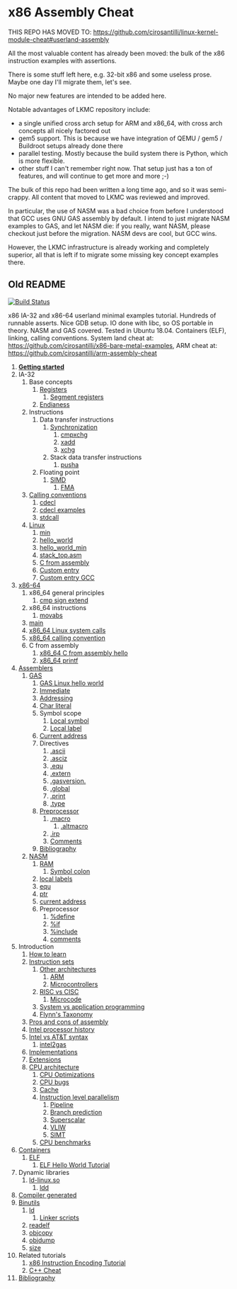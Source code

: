 # x86 Assembly Cheat

THIS REPO HAS MOVED TO: https://github.com/cirosantilli/linux-kernel-module-cheat#userland-assembly

All the most valuable content has already been moved: the bulk of the x86 instruction examples with assertions.

There is some stuff left here, e.g. 32-bit x86 and some useless prose. Maybe one day I'll migrate them, let's see.

No major new features are intended to be added here.

Notable advantages of LKMC repository include:

- a single unified cross arch setup for ARM and x86_64, with cross arch concepts all nicely factored out
- gem5 support. This is because we have integration of QEMU / gem5 / Buildroot setups already done there
- parallel testing. Mostly because the build system there is Python, which is more flexible.
- other stuff I can't remember right now. That setup just has a ton of features, and will continue to get more and more ;-)

The bulk of this repo had been written a long time ago, and so it was semi-crappy. All content that moved to LKMC was reviewed and improved.

In particular, the use of NASM was a bad choice from before I understood that GCC uses GNU GAS assembly by default. I intend to just migrate NASM examples to GAS, and let NASM die: if you really, want NASM, please checkout just before the migration. NASM devs are cool, but GCC wins.

However, the LKMC infrastructure is already working and completely superior, all that is left if to migrate some missing key concept examples there.

## Old README

[![Build Status](https://travis-ci.org/cirosantilli/x86-assembly-cheat.svg?branch=master)](https://travis-ci.org/cirosantilli/x86-assembly-cheat)

x86 IA-32 and x86-64 userland minimal examples tutorial. Hundreds of runnable asserts. Nice GDB setup. IO done with libc, so OS portable in theory. NASM and GAS covered. Tested in Ubuntu 18.04. Containers (ELF), linking, calling conventions. System land cheat at: <https://github.com/cirosantilli/x86-bare-metal-examples>, ARM cheat at: <https://github.com/cirosantilli/arm-assembly-cheat>

1.  [**Getting started**](getting-started.md)
1.  IA-32
    1.  Base concepts
        1.  [Registers](registers.asm)
            1.  [Segment registers](segment_registers.asm)
        1.  [Endianess](endianess.asm)
    1.  Instructions
        1.  Data transfer instructions
            1.  [Synchronization](synchronization.md)
                1.  [cmpxchg](cmpxchg.asm)
                1.  [xadd](xadd.asm)
                1.  [xchg](xchg.asm)
            1.  Stack data transfer instructions
                1.  [pusha](pusha.asm)
        1.  Floating point
            1.  [SIMD](simd.asm)
                1.  [FMA](fma.md)
    1.  [Calling conventions](calling-conventions.md)
        1.  [cdecl](cdecl.md)
        1.  [cdecl examples](cdecl.asm)
        1.  [stdcall](stdcall.asm)
    1.  [Linux](linux/)
        1. [min](linux/min.asm)
        1. [hello_world](linux/hello_world.asm)
        1. [hello_world_min](linux/hello_world_min.asm)
        1. [stack_top.asm](linux/stack_top.asm)
        1. [C from assembly](linux/c-from-assembly/)
        1. [Custom entry](linux/custom-entry/)
        1. [Custom entry GCC](linux/custom-entry-gcc/)
1.  [x86-64](x86-64/)
    1.  x86_64 general principles
        1.  [cmp sign extend](x86-64/cmp-sign-extend.asm)
    1.  x86_64 instructions
        1.  [movabs](x86-64/movabs.asm)
    1.  [main](x86-64/main.asm)
    1.  [x86_64 Linux system calls](x86-64/linux)
    1.  [x86_64 calling convention](x86-64/calling-convention.md)
    1.  C from assembly
        1.  [x86_64 C from assembly hello](x86-64/linux/c-from-assembly/hello.asm)
        1.  [x86_64 printf](x86-64/linux/c-from-assembly/printf.asm)
1.  [Assemblers](assemblers.md)
    1.  [GAS](gas/)
        1.  [GAS Linux hello world](gas/linux/hello.S)
        1.  [Immediate](gas/immediate.S)
        1.  [Addressing](gas/addressing.S)
        1.  [Char literal](gas/char_literal.S)
        1.  Symbol scope
            1.  [Local symbol](gas/local_symbol.S)
            1.  [Local label](gas/local_label.S)
        1.  [Current address](gas/current_address.S)
        1.  Directives
            1.  [.ascii](gas/ascii.S)
            1.  [.asciz](gas/asciz.S)
            1.  [.equ](gas/equ.S)
            1.  [.extern](gas/extern.md)
            1.  [.gasversion.](gas/gasversion.S)
            1.  [.global](gas/global.S)
            1.  [.print](gas/print.S)
            1.  [.type](gas/type.S)
        1.  [Preprocessor](gas/preprocessor.md)
            1.  [.macro](gas/macro.S)
                1.  [.altmacro](gas/altmacro.S)
            1.  [.irp](gas/irp.S)
            1.  [Comments](gas/comments.S)
        1.  [Bibliography](gas/bibliogrpahy.md)
    1.  [NASM](nasm/)
        1.  [RAM](nasm/ram.asm)
            1.  [Symbol colon](nasm/symbol_colon.asm)
        1.  [local labels](nasm/local_labels.asm)
        1.  [equ](nasm/equ.asm)
        1.  [ptr](nasm/ptr.asm)
        1.  [current address](nasm/current_address.asm)
        1.  Preprocessor
            1.  [%define](nasm/define.asm)
            1.  [%if](nasm/if.asm)
            1.  [%include](nasm/include.asm)
            1.  [comments](nasm/comment.asm)
1.  Introduction
    1.  [How to learn](how-to-learn.md)
    1.  [Instruction sets](instruction-sets.md)
        1.  [Other architectures](other-architectures.md)
            1.  [ARM](https://github.com/cirosantilli/arm-assembly-cheat)
            1.  [Microcontrollers](microcontrollers.md)
        1.  [RISC vs CISC](risc-vs-cisc.md)
            1.  [Microcode](microcode.md)
        1.  [System vs application programming](system-vs-application-programming.md)
        1.  [Flynn's Taxonomy](flynns-taxonomy.md)
    1.  [Pros and cons of assembly](pros-and-cons-of-assembly.md)
    1.  [Intel processor history](intel-processor-history.md)
    1.  [Intel vs AT&T syntax](intel-vs-atet.md)
        1.  [intel2gas](intel2gas.md)
    1.  [Implementations](implementations.md)
    1.  [Extensions](extensions.md)
    1.  [CPU architecture](cpu-architecture.md)
        1.  [CPU Optimizations](cpu-optimizations.md)
        1.  [CPU bugs](cpu-bugs.md)
        1.  [Cache](cache.md)
        1.  [Instruction level parallelism](instruction-level-parallelism.md)
            1.  [Pipeline](pipeline.md)
            1.  [Branch prediction](branch-prediction.md)
            1.  [Superscalar](superscalar.md)
            1.  [VLIW](vliw.md)
            1.  [SIMT](simt.md)
        1.  [CPU benchmarks](cpu-benchmarks.md)
1.  [Containers](containers.md)
    1.  [ELF](elf.md)
        1.  [ELF Hello World Tutorial](http://www.cirosantilli.com/elf-hello-world)
1.  Dynamic libraries
    1.  [ld-linux.so](ld-linux-so.md)
        1.  [ldd](ldd.md)
1.  [Compiler generated](compiler-generated/)
1.  [Binutils](binutils.md)
    1.  [ld](ld.md)
        1.  [Linker scripts](linker-scripts/)
    1.  [readelf](readelf.md)
    1.  [objcopy](objcopy.md)
    1.  [objdump](objdump.md)
    1.  [size](size.md)
1.  Related tutorials
    1.  [x86 Instruction Encoding Tutorial](https://github.com/cirosantilli/x86-instruction-encoding-tutorial)
    1.  [C++ Cheat](https://github.com/cirosantilli/cpp-cheat)
1.  [Bibliography](bibliography.md)
